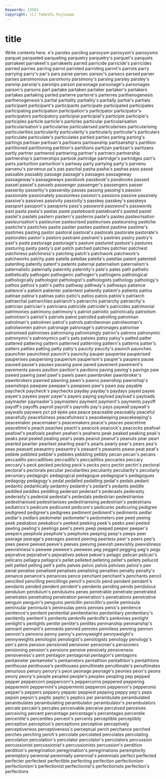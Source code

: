 ```yaml
---
Keywords: 13563 
Copyright: (C) Takeshi Fujisawa
---
```


# title

Write contents here.
e's paroles paroling paroxysm paroxysm's
paroxysms parquet parqueted parqueting parquetry parquetry's parquet's parquets parrakeet parrakeet's
parrakeets parred parricide parricide's parricides parried parries parring parrot parroted
parroting parrot's parrots parry parrying parry's par's pars parse parsec
parsec's parsecs parsed parser parses parsimonious parsimony parsimony's parsing parsley
parsley's parsnip parsnip's parsnips parson parsonage parsonage's parsonages parson's parsons
part partake partaken partaker partaker's partakers partakes partaking parted parterre
parterre's parterres parthenogenesis parthenogenesis's partial partiality partiality's partially partial's partials
participant participant's participants participate participated participates participating participation participation's participator
participator's participators participatory participial participial's participle participle's participles particle particle's
particles particular particularisation particularisation's particularise particularised particularises particularising particularities particularity
particularity's particularly particular's particulars particulate particulate's particulates partied parties parting
parting's partings partisan partisan's partisans partisanship partisanship's partition partitioned partitioning
partition's partitions partizan partizan's partizans partly partner partnered partnering partner's
partners partnership partnership's partnerships partook partridge partridge's partridges part's parts
parturition parturition's partway party partying party's parvenu parvenu's parvenus pa's
pas paschal pasha pasha's pashas pass passé passable passably passage
passage's passages passageway passageway's passageways passbook passbook's passbooks passed passel
passel's passels passenger passenger's passengers passer passerby passerby's passersby passes
passing passing's passion passionate passionately passionless passion's passions passive passively
passive's passives passivity passivity's passkey passkey's passkeys passport passport's passports
pass's password password's passwords past pasta pasta's pastas paste pasteboard
pasteboard's pasted pastel pastel's pastels pastern pastern's pasterns paste's pastes
pasteurisation pasteurisation's pasteurise pasteurised pasteurises pasteurising pastiche pastiche's pastiches pastie
pastier pasties pastiest pastime pastime's pastimes pasting pastor pastoral pastoral's
pastorals pastorate pastorate's pastorates pastor's pastors pastrami pastrami's pastries pastry
pastry's past's pasts pasturage pasturage's pasture pastured pasture's pastures pasturing
pasty pasty's pat patch patched patches patchier patchiest patchiness patchiness's
patching patch's patchwork patchwork's patchworks patchy pate patella patellae patella's
patellas patent patented patenting patently patent's patents paternal paternalism paternalism's
paternalistic paternally paternity paternity's pate's pates path pathetic pathetically pathogen
pathogenic pathogen's pathogens pathological pathologically pathologist pathologist's pathologists pathology pathology's
pathos pathos's path's paths pathway pathway's pathways patience patience's patient
patienter patientest patiently patient's patients patina patinae patina's patinas patio
patio's patios patois patois's patriarch patriarchal patriarchies patriarch's patriarchs patriarchy
patriarchy's patrician patrician's patricians patricide patricide's patricides patrimonial patrimonies patrimony
patrimony's patriot patriotic patriotically patriotism patriotism's patriot's patriots patrol patrolled
patrolling patrolman patrolman's patrolmen patrol's patrols patrolwoman patrolwoman's patrolwomen patron
patronage patronage's patronages patronise patronised patronises patronising patronisingly patron's patrons
patronymic patronymic's patronymics pat's pats patsies patsy patsy's patted patter
pattered pattering pattern patterned patterning pattern's patterns patter's patters patties
patting patty patty's paucity paucity's paunch paunches paunchier paunchiest paunch's
paunchy pauper pauperise pauperised pauperises pauperising pauperism pauperism's pauper's paupers
pause paused pause's pauses pausing pave paved pavement pavement's pavements
paves pavilion pavilion's pavilions paving paving's pavings paw pawed pawing
pawl pawl's pawls pawn pawnbroker pawnbroker's pawnbrokers pawned pawning pawn's
pawns pawnshop pawnshop's pawnshops pawpaw pawpaw's pawpaws paw's paws pay
payable paycheck paycheck's paychecks payday payday's paydays payed payee payee's
payees payer payer's payers paying payload payload's payloads paymaster paymaster's
paymasters payment payment's payments payoff payoff's payoffs payroll payroll's payrolls
pay's pays paywall paywall's paywalls payware pct pd épée pea
peace peaceable peaceably peaceful peacefully peacefulness peacefulness's peacekeeping peacekeeping's peacemaker
peacemaker's peacemakers peace's peaces peacetime peacetime's peach peaches peach's peacock
peacock's peacocks peafowl peafowl's peafowls peahen peahen's peahens peak peaked
peaking peak's peaks peal pealed pealing peal's peals peanut peanut's
peanuts pear pearl pearled pearlier pearliest pearling pearl's pearls pearly
pear's pears pea's peas peasant peasantry peasantry's peasant's peasants pease
peat peat's pebble pebbled pebble's pebbles pebbling pebbly pecan pecan's
pecans peccadillo peccadilloes peccadillo's peccadillos peccaries peccary peccary's peck pecked
pecking peck's pecks pecs pectin pectin's pectoral pectoral's pectorals peculiar
peculiarities peculiarity peculiarity's peculiarly pecuniary pedagogic pedagogical pedagogue pedagogue's pedagogues
pedagogy pedagogy's pedal pedalled pedalling pedal's pedals pedant pedantic pedantically
pedantry pedantry's pedant's pedants peddle peddled peddles peddling pederast pederast's
pederasts pederasty pederasty's pedestal pedestal's pedestals pedestrian pedestrianise pedestrianised pedestrianises
pedestrianising pedestrian's pedestrians pediatrics's pedicure pedicured pedicure's pedicures pedicuring pedigree
pedigreed pedigree's pedigrees pediment pediment's pediments pedlar pedlar's pedlars pedometer
pedometer's pedometers pee peed peeing peek peekaboo peekaboo's peeked peeking
peek's peeks peel peeled peeling peeling's peelings peel's peels peep
peeped peeper peeper's peepers peephole peephole's peepholes peeping peep's peeps
peer peerage peerage's peerages peered peering peerless peer's peers pee's
pees peeve peeved peeve's peeves peeving peevish peevishly peevishness peevishness's
peewee peewee's peewees peg pegged pegging peg's pegs pejorative pejorative's
pejoratives pekoe pekoe's pelagic pelican pelican's pelicans pellagra pellagra's pellet
pelleted pelleting pellet's pellets pellucid pelt pelted pelting pelt's pelts
pelves pelvic pelvis pelvises pelvis's pen penal penalise penalised penalises
penalising penalties penalty penalty's penance penance's penances pence penchant penchant's
penchants pencil pencilled pencilling pencillings pencil's pencils pend pendant pendant's
pendants pended pendent pendent's pendents pending pends pendulous pendulum pendulum's
pendulums penes penetrable penetrate penetrated penetrates penetrating penetration penetration's penetrations
penetrative penguin penguin's penguins penicillin penicillin's penile peninsula peninsular peninsula's
peninsulas penis penises penis's penitence penitence's penitent penitential penitentiaries penitentiary
penitentiary's penitently penitent's penitents penknife penknife's penknives penlight penlight's penlights
penlite penlite's penlites penmanship penmanship's pennant pennant's pennants penned pennies
penniless penning pennon pennon's pennons penny penny's pennyweight pennyweight's pennyweights
penologist penologist's penologists penology penology's pen's pens pension pensioned pensioner
pensioner's pensioners pensioning pension's pensions pensive pensively pensiveness pensiveness's pent
pentagon pentagonal pentagon's pentagons pentameter pentameter's pentameters pentathlon pentathlon's pentathlons
penthouse penthouse's penthouses penultimate penultimate's penultimates penurious penury penury's peon
peonage peonage's peonies peon's peons peony peony's people peopled people's
peoples peopling pep pepped pepper peppercorn peppercorn's peppercorns peppered peppering
peppermint peppermint's peppermints pepperoni pepperoni's pepperonis pepper's peppers peppery peppier
peppiest pepping peppy pep's peps pepsin pepsin's peptic peptic's peptics
per perambulate perambulated perambulates perambulating perambulator perambulator's perambulators percale percale's
percales perceivable perceive perceived perceives perceiving percent percentage percentage's percentages
percentile percentile's percentiles percent's percents perceptible perceptibly perception perception's perceptions
perceptive perceptively perceptiveness perceptiveness's perceptual perch perchance perched perches perching
perch's percolate percolated percolates percolating percolation percolation's percolator percolator's percolators
percussion percussionist percussionist's percussionists percussion's perdition perdition's peregrination peregrination's peregrinations
peremptorily peremptory perennial perennially perennial's perennials perfect perfected perfecter perfectest
perfectible perfecting perfection perfectionism perfectionism's perfectionist perfectionist's perfectionists perfection's perfections
